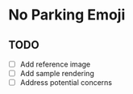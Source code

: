 
# No Parking Emoji

## TODO

- [ ] Add reference image
- [ ] Add sample rendering
- [ ] Address potential concerns
